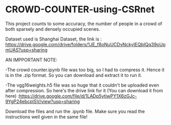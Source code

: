 # CROWD-COUNTER-using-CSRnet

This project counts to some accuracy, the number of people in a crowd of both sparsely and densely occupied scenes.

Dataset used is Shanghai Dataset, the link is :  https://drive.google.com/drive/folders/1JE_f8oNuUCDvNckyIEQbIQq39oUpmUAS?usp=sharing

AN IMPPORTANT NOTE: 

-The crowd counter.ipynb file was too big, so I had to compress it. Hence it is in the .zip format. So you can download and extract it to run it.

-The vgg16weights.h5 file was so huge that it couldn't be uploaded even after compression. So here's the drive link for it (You can download it from here)  :https://drive.google.com/file/d/1LADp5ytiwPY1X6zGJc-9YgP24ebcplSV/view?usp=sharing 

Download the files and run the .ipynb file. Make sure you read the instructions well given in the same file!
